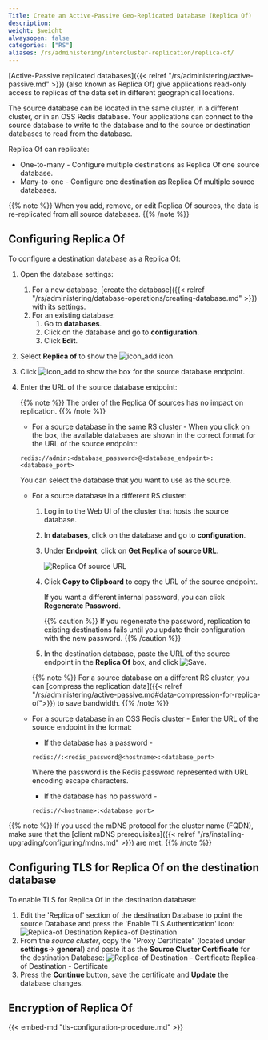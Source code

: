 ```yaml
---
Title: Create an Active-Passive Geo-Replicated Database (Replica Of)
description:
weight: $weight
alwaysopen: false
categories: ["RS"]
aliases: /rs/administering/intercluster-replication/replica-of/
---
```

[Active-Passive replicated databases]({{< relref "/rs/administering/active-passive.md" >}}) (also known as Replica Of) give applications read-only access
to replicas of the data set in different geographical locations.

The source database can be located in the same cluster, in a different cluster, or in an OSS Redis database.
Your applications can connect to the source database to write to the database and to the source or destination databases to read from the database.

Replica Of can replicate:

- One-to-many - Configure multiple destinations as Replica Of one source database.
- Many-to-one - Configure one destination as Replica Of multiple source databases.

{{% note %}}
When you add, remove, or edit Replica Of sources, the data is re-replicated from all source databases.
{{% /note %}}

## Configuring Replica Of

To configure a destination database as a Replica Of:

1. Open the database settings:
    1. For a new database, [create the database]({{< relref "/rs/administering/database-operations/creating-database.md" >}}) with its settings.
    1. For an existing database:
        1. Go to **databases**.
        1. Click on the database and go to **configuration**.
        1. Click **Edit**.
1. Select **Replica of** to show the ![icon_add](/images/rs/icon_add.png "Add") icon.
1. Click ![icon_add](/images/rs/icon_add.png "Add") to show the box for the source database endpoint.
1. Enter the URL of the source database endpoint:

    {{% note %}}
The order of the Replica Of sources has no impact on replication.
    {{% /note %}}

    - For a source database in the same RS cluster - When you click on the box,
    the available databases are shown in the correct format for the URL of the source endpoint:

    ```src
    redis://admin:<database_password>@<database_endpoint>:<database_port>
    ```

    You can select the database that you want to use as the source.

    - For a source database in a different RS cluster:
        1. Log in to the Web UI of the cluster that hosts the source database.
        1. In **databases**, click on the database and go to **configuration**.
        1. Under **Endpoint**, click on **Get Replica of source URL**.

            ![Replica Of source URL](/images/rs/replicaof-source-url.png)

        1. Click **Copy to Clipboard** to copy the URL of the source endpoint.

            If you want a different internal password, you can click **Regenerate Password**.

            {{% caution %}}
If you regenerate the password, replication to existing destinations fails until you update their configuration with the new password.
            {{% /caution %}}

        1. In the destination database, paste the URL of the source endpoint in the **Replica Of** box, and click ![Save](/images/rs/icon_save.png#no-click "Save").

        {{% note %}}
For a source database on a different RS cluster, you can [compress the replication data]({{< relref "/rs/administering/active-passive.md#data-compression-for-replica-of">}}) to save bandwidth.
        {{% /note %}}

    - For a source database in an OSS Redis cluster - Enter the URL of the source endpoint in the format:

        - If the database has a password -

        ```src
        redis://:<redis_password@<hostname>:<database_port>
        ```

        Where the password is the Redis password represented with URL encoding escape characters.

        - If the database has no password -

        ```src
        redis://<hostname>:<database_port>
        ```

{{% note %}}
If you used the mDNS protocol for the cluster name (FQDN),
make sure that the [client mDNS prerequisites]({{< relref "/rs/installing-upgrading/configuring/mdns.md" >}}) are met.
{{% /note %}}

## Configuring TLS for Replica Of on the destination database

To enable TLS for Replica Of in the destination database:

1. Edit the 'Replica of' section of the destination Database to point
    the source Database and press the 'Enable TLS Authentication' icon:
    ![Replica-of
    Destination](/images/rs/Screen-Shot-2018-03-29-at-10.48.18-PM.png?width=1608&height=178)
    Replica-of Destination
2. From the *source cluster*, copy the "Proxy
    Certificate" (located under **settings**-\> **general**) and paste
    it as the **Source Cluster Certificate** for the destination
    Database:
    ![Replica-of Destination -
    Certificate](/images/rs/Screen-Shot-2018-03-29-at-10.49.55-PM.png?width=1596&height=626)
    Replica-of Destination - Certificate
3. Press the **Continue** button, save the certificate and **Update**
    the database changes.

## Encryption of Replica Of 

{{< embed-md "tls-configuration-procedure.md"  >}}